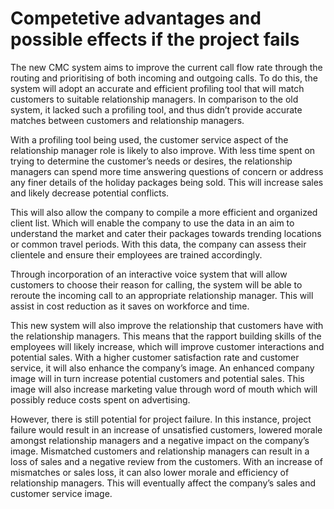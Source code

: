 # Competetive advantages and possible effects if the project fails

The new CMC system aims to improve the current call flow rate through the routing and prioritising of both incoming and outgoing calls. To do this, the system will adopt an accurate and efficient profiling tool that will match customers to suitable relationship managers. In comparison to the old system, it lacked such a profiling tool, and thus didn’t provide accurate matches between customers and relationship managers.

With a profiling tool being used, the customer service aspect of the relationship manager role is likely to also improve. With less time spent on trying to determine the customer’s needs or desires, the relationship managers can spend more time answering questions of concern or address any finer details of the holiday packages being sold. This will increase sales and likely decrease potential conflicts.

This will also allow the company to compile a more efficient and organized client list. Which will enable the company to use the data in an aim to understand the market and cater their packages towards trending locations or common travel periods. With this data, the company can assess their clientele and ensure their employees are trained accordingly.

Through incorporation of an interactive voice system that will allow customers to choose their reason for calling, the system will be able to reroute the incoming call to an appropriate relationship manager. This will assist in cost reduction as it saves on workforce and time.

This new system will also improve the relationship that customers have with the relationship managers. This means that the rapport building skills of the employees will likely increase, which will improve customer interactions and potential sales. With a higher customer satisfaction rate and customer service, it will also enhance the company’s image. An enhanced company image will in turn increase potential customers and potential sales. This image will also increase marketing value through word of mouth which will possibly reduce costs spent on advertising.

However, there is still potential for project failure. In this instance, project failure would result in an increase of unsatisfied customers, lowered morale amongst relationship managers and a negative impact on the company’s image. Mismatched customers and relationship managers can result in a loss of sales and a negative review from the customers. With an increase of mismatches or sales loss, it can also lower morale and efficiency of relationship managers. This will eventually affect the company’s sales and customer service image.
